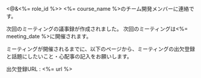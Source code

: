 <@&<%= role_id %>>
<%= course_name %>のチーム開発メンバーに連絡です。

次回のミーティングの議事録が作成されました。
次回のミーティングは<%= meeting_date %>に開催されます。

ミーティングが開催されるまでに、以下のページから、ミーティングの出欠登録と話題にしたいこと・心配事の記入をお願いします。

出欠登録URL : <%= url %>
